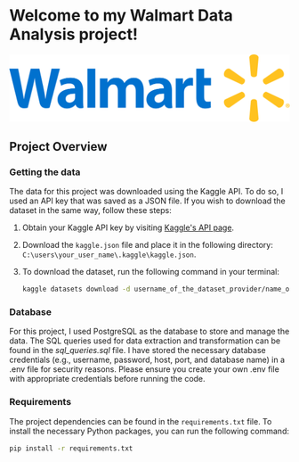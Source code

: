 # Welcome to my Walmart Data Analysis project!
![Walmart Logo](walmart_logo.png)

## Project Overview

### Getting the data
The data for this project was downloaded using the Kaggle API. To do so, I used an API key that was saved as a JSON file. If you wish to download the dataset in the same way, follow these steps:
1. Obtain your Kaggle API key by visiting [Kaggle's API page](https://www.kaggle.com/docs/api).
2. Download the `kaggle.json` file and place it in the following directory: `C:\users\your_user_name\.kaggle\kaggle.json`.
3. To download the dataset, run the following command in your terminal:

   ```bash
   kaggle datasets download -d username_of_the_dataset_provider/name_of_the_dataset_on_kaggle

### Database
For this project, I used PostgreSQL as the database to store and manage the data. The SQL queries used for data extraction and transformation can be found in the *sql_queries.sql* file. I have stored the necessary database credentials (e.g., username, password, host, port, and database name) in a .env file for security reasons. Please ensure you create your own .env file with appropriate credentials before running the code.

### Requirements
The project dependencies can be found in the `requirements.txt` file. To install the necessary Python packages, you can run the following command:

```bash
pip install -r requirements.txt

